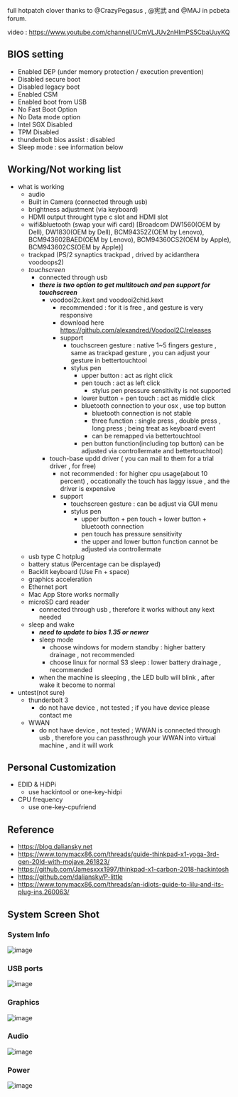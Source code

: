 full hotpatch clover thanks to @CrazyPegasus , @宪武 and @MAJ in pcbeta forum.

video : https://www.youtube.com/channel/UCmVLJUv2nHImPS5CbaUuyKQ

## BIOS setting
  - Enabled DEP (under memory protection / execution prevention)
  - Disabled secure boot
  - Disabled legacy boot
  - Enabled CSM
  - Enabled boot from USB
  - No Fast Boot Option
  - No Data mode option
  - Intel SGX Disabled
  - TPM Disabled
  - thunderbolt bios assist : disabled
  - Sleep mode : see information below

## Working/Not working list
  - what is working
    - audio
    - Built in Camera (connected through usb)
    - brightness adjustment (via keyboard)
    - HDMI output throught type c slot and HDMI slot
    - wifi&bluetooth (swap your wifi card) [Broadcom DW1560(OEM by Dell), DW1830(OEM by Dell), BCM94352Z(OEM by Lenovo), BCM943602BAED(OEM by Lenovo), BCM94360CS2(OEM by Apple), BCM943602CS(OEM by Apple)]
    - trackpad (PS/2 synaptics trackpad , drived by acidanthera voodoops2)
    - *touchscreen*
      - connected through usb
      - ***there is two option to get multitouch and pen support for touchscreen***
        - voodooi2c.kext and voodooi2chid.kext
          - recommended : for it is free , and gesture is very responsive
          - download here https://github.com/alexandred/VoodooI2C/releases
          - support
            - touchscreen gesture : native 1~5 fingers gesture , same as trackpad gesture , you can adjust your gesture in bettertouchtool
            - stylus pen
              - upper button : act as right click
              - pen touch : act as left click
                - stylus pen pressure sensitivity is not supported
              - lower button + pen touch : act as middle click
              - bluetooth connection to your osx , use top button
                - bluetooth connection is not stable
                - three function : single press , double press , long press ; being treat as keyboard event
                - can be remapped via bettertouchtool
              - pen button function(including top button) can be adjusted via controllermate and bettertouchtool)
        - touch-base updd driver ( you can mail to them for a trial driver , for free)
          - not recommended : for higher cpu usage(about 10 percent) , occationally the touch has laggy issue , and the driver is expensive
          - support
            - touchscreen gesture : can be adjust via GUI menu
            - stylus pen
              - upper button + pen touch + lower button + bluetooth connection
              - pen touch has pressure sensitivity
              - the upper and lower button function cannot be adjusted via controllermate
    - usb type C hotplug
    - battery status (Percentage can be displayed)
    - Backlit keyboard (Use Fn + space)
    - graphics acceleration
    - Ethernet port
    - Mac App Store works normally
    - microSD card reader
      - connected through usb , therefore it works without any kext needed
    - sleep and wake
      - ***need to update to bios 1.35 or newer***
      - sleep mode
        - choose windows for modern standby : higher battery drainage , not recommended
        - choose linux for normal S3 sleep : lower battery drainage , recommended
      - when the machine is sleeping , the LED bulb will blink , after wake it become to normal
 - untest(not sure)
    - thunderbolt 3
      - do not have device , not tested ; if you have device please contact me
    - WWAN
      - do not have device , not tested ; WWAN is connected through usb , therefore you can passthrough your WWAN into virtual machine , and it will work

## Personal Customization
  - EDID & HiDPi
    - use hackintool or one-key-hidpi
  - CPU frequency
    - use one-key-cpufriend

## Reference
  - https://blog.daliansky.net
  - https://www.tonymacx86.com/threads/guide-thinkpad-x1-yoga-3rd-gen-20ld-with-mojave.261823/
  - https://github.com/Jamesxxx1997/thinkpad-x1-carbon-2018-hackintosh
  - https://github.com/daliansky/P-little
  - https://www.tonymacx86.com/threads/an-idiots-guide-to-lilu-and-its-plug-ins.260063/
  
## System Screen Shot
### System Info
![image](https://github.com/Jamesxxx1997/thinkpad-x1-yoga-2018-hackintosh/blob/master/system%20info.png)
### USB ports
![image](https://github.com/Jamesxxx1997/thinkpad-x1-yoga-2018-hackintosh/blob/master/USB.png)
### Graphics
![image](https://github.com/Jamesxxx1997/thinkpad-x1-yoga-2018-hackintosh/blob/master/Graphics.png)
### Audio
![image](https://github.com/Jamesxxx1997/thinkpad-x1-yoga-2018-hackintosh/blob/master/Audio.png)
### Power
![image](https://github.com/Jamesxxx1997/thinkpad-x1-yoga-2018-hackintosh/blob/master/Power.png)
